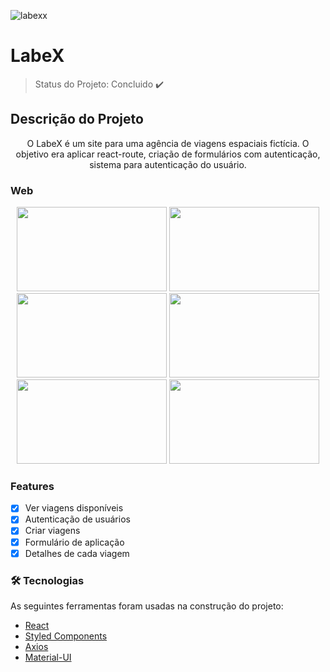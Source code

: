 ![labexx](https://user-images.githubusercontent.com/53658438/121280546-e1040800-c8ac-11eb-8e72-0087d1ba858e.png)

# LabeX

> Status do Projeto: Concluido :heavy_check_mark:

## Descrição do Projeto
<p align="center">O LabeX é um site para uma agência de viagens espaciais fictícia. O objetivo era aplicar react-route, criação de formulários com autenticação, sistema para autenticação do usuário. </p>


### Web
<p float="left" align="center">
  <img src="https://user-images.githubusercontent.com/53658438/121277456-ffff9b80-c8a6-11eb-9425-0cf71a137f93.png" width="240" height="135">
  <img src="https://user-images.githubusercontent.com/53658438/121277462-01c95f00-c8a7-11eb-8215-4c6fc480671d.png" width="240" height="135">
  <img src="https://user-images.githubusercontent.com/53658438/121277464-01c95f00-c8a7-11eb-91a5-6d3165c32bbd.png" width="240" height="135">
  <img src="https://user-images.githubusercontent.com/53658438/121277465-0261f580-c8a7-11eb-93a1-5c2c350abc8c.png" width="240" height="135">
  <img src="https://user-images.githubusercontent.com/53658438/121277467-02fa8c00-c8a7-11eb-8dda-46e0e100d029.png" width="240" height="135">
  <img src="https://user-images.githubusercontent.com/53658438/121277469-02fa8c00-c8a7-11eb-81fb-63845647abd3.png" width="240" height="135">
</p>


### Features

- [x] Ver viagens disponíveis
- [x] Autenticação de usuários
- [x] Criar viagens
- [x] Formulário de aplicação
- [x] Detalhes de cada viagem

### 🛠 Tecnologias

As seguintes ferramentas foram usadas na construção do projeto:

- [React](https://pt-br.reactjs.org/)
- [Styled Components](https://www.styled-components.com/)
- [Axios](https://github.com/axios/axios)
- [Material-UI](https://material-ui.com/pt/)

